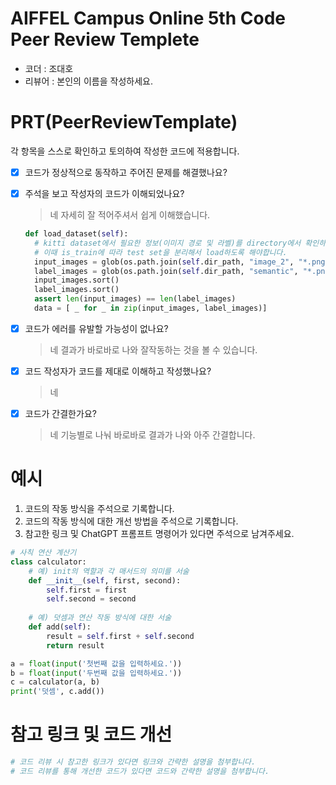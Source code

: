 # AIFFEL Campus Online 5th Code Peer Review Templete
- 코더 : 조대호
- 리뷰어 : 본인의 이름을 작성하세요.


# PRT(PeerReviewTemplate) 
각 항목을 스스로 확인하고 토의하여 작성한 코드에 적용합니다.

- [X] 코드가 정상적으로 동작하고 주어진 문제를 해결했나요?
  
- [X] 주석을 보고 작성자의 코드가 이해되었나요?
  > 네 자세히 잘 적어주셔서 쉽게 이해했습니다.
  ```python
  def load_dataset(self):
    # kitti dataset에서 필요한 정보(이미지 경로 및 라벨)를 directory에서 확인하고 로드하는 함수입니다.
    # 이때 is_train에 따라 test set을 분리해서 load하도록 해야합니다.
    input_images = glob(os.path.join(self.dir_path, "image_2", "*.png"))
    label_images = glob(os.path.join(self.dir_path, "semantic", "*.png"))
    input_images.sort()
    label_images.sort()
    assert len(input_images) == len(label_images)
    data = [ _ for _ in zip(input_images, label_images)]
  ```
- [X] 코드가 에러를 유발할 가능성이 없나요?
  >네 결과가 바로바로 나와 잘작동하는 것을 볼 수 있습니다.
- [X] 코드 작성자가 코드를 제대로 이해하고 작성했나요?
  > 네
- [X] 코드가 간결한가요?
  > 네 기능별로 나눠 바로바로 결과가 나와 아주 간결합니다.

# 예시
1. 코드의 작동 방식을 주석으로 기록합니다.
2. 코드의 작동 방식에 대한 개선 방법을 주석으로 기록합니다.
3. 참고한 링크 및 ChatGPT 프롬프트 명령어가 있다면 주석으로 남겨주세요.
```python
# 사칙 연산 계산기
class calculator:
    # 예) init의 역할과 각 매서드의 의미를 서술
    def __init__(self, first, second):
        self.first = first
        self.second = second
    
    # 예) 덧셈과 연산 작동 방식에 대한 서술
    def add(self):
        result = self.first + self.second
        return result

a = float(input('첫번째 값을 입력하세요.')) 
b = float(input('두번째 값을 입력하세요.')) 
c = calculator(a, b)
print('덧셈', c.add()) 
```

# 참고 링크 및 코드 개선
```python
# 코드 리뷰 시 참고한 링크가 있다면 링크와 간략한 설명을 첨부합니다.
# 코드 리뷰를 통해 개선한 코드가 있다면 코드와 간략한 설명을 첨부합니다.
```
